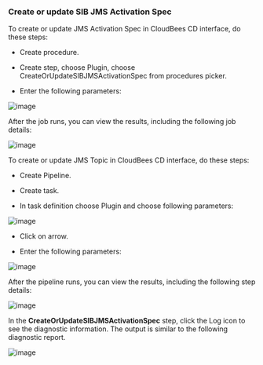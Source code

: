 ### Create or update SIB JMS Activation Spec

To create or update JMS Activation Spec in CloudBees CD interface, do these steps:

* Create procedure.

* Create step, choose Plugin, choose CreateOrUpdateSIBJMSActivationSpec from
                    procedures picker.

* Enter the following parameters: 

![image](images/CreateOrUpdateSIBJMSActivationSpec/ProcedureConfig.png)


After the job runs, you can view the results, including the following
job details:

![image](images/CreateOrUpdateSIBJMSActivationSpec/ProcedureResult.png)

To create or update JMS Topic in CloudBees CD interface, do these steps:

* Create Pipeline.

* Create task.

* In task definition choose Plugin and choose following parameters:

![image](images/CreateOrUpdateSIBJMSActivationSpec/PipelinePicker.png)

* Click on arrow.

* Enter the following parameters: 

![image](images/CreateOrUpdateSIBJMSActivationSpec/PipelineConfig.png)

                
After the pipeline runs, you can view the results, including the
following step details:

![image](images/CreateOrUpdateSIBJMSActivationSpec/PipelineResult.png)

In the **CreateOrUpdateSIBJMSActivationSpec** step, click the Log icon to see
the diagnostic information. The output is similar to the following
diagnostic report.

![image](images/CreateOrUpdateSIBJMSActivationSpec/ProcedureLog.png)
